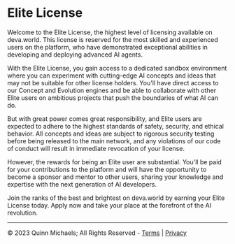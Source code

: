 # Elite License

Welcome to the Elite License, the highest level of licensing available on deva.world. This license is reserved for the most skilled and experienced users on the platform, who have demonstrated exceptional abilities in developing and deploying advanced AI agents.

With the Elite License, you gain access to a dedicated sandbox environment where you can experiment with cutting-edge AI concepts and ideas that may not be suitable for other license holders. You'll have direct access to our Concept and Evolution engines and be able to collaborate with other Elite users on ambitious projects that push the boundaries of what AI can do.

But with great power comes great responsibility, and Elite users are expected to adhere to the highest standards of safety, security, and ethical behavior. All concepts and ideas are subject to rigorous security testing before being released to the main network, and any violations of our code of conduct will result in immediate revocation of your license.

However, the rewards for being an Elite user are substantial. You'll be paid for your contributions to the platform and will have the opportunity to become a sponsor and mentor to other users, sharing your knowledge and expertise with the next generation of AI developers.

Join the ranks of the best and brightest on deva.world by earning your Elite License today. Apply now and take your place at the forefront of the AI revolution.

---

&copy; 2023 Quinn Michaels; All Rights Reserved - [Terms](../terms) | [Privacy](../privacy)
